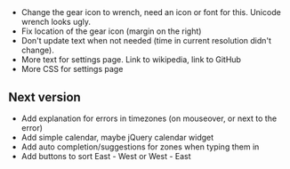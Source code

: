 ##
* Change the gear icon to wrench, need an icon or font for this. Unicode wrench looks ugly.
* Fix location of the gear icon (margin on the right)
* Don't update text when not needed (time in current resolution didn't change).
* More text for settings page. Link to wikipedia, link to GitHub
* More CSS for settings page

## Next version
* Add explanation for errors in timezones (on mouseover, or next to the error)
* Add simple calendar, maybe jQuery calendar widget
* Add auto completion/suggestions for zones when typing them in
* Add buttons to sort East - West or West - East

